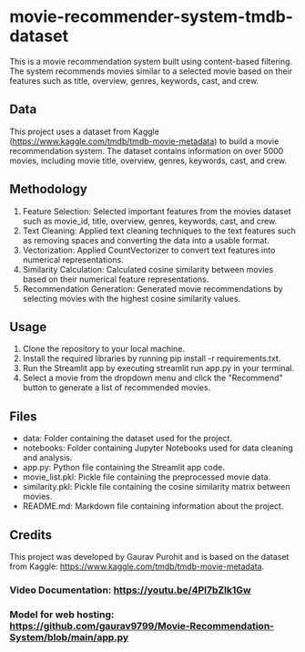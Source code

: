 # movie-recommender-system-tmdb-dataset

This is a movie recommendation system built using content-based filtering. The system recommends movies similar to a selected movie based on their features such as title, overview, genres, keywords, cast, and crew.

## Data

This project uses a dataset from Kaggle (https://www.kaggle.com/tmdb/tmdb-movie-metadata) to build a movie recommendation system. The dataset contains information on over 5000 movies, including movie title, overview, genres, keywords, cast, and crew.


## Methodology
1. Feature Selection: Selected important features from the movies dataset such as movie_id, title, overview, genres, keywords, cast, and crew.
2. Text Cleaning: Applied text cleaning techniques to the text features such as removing spaces and converting the data into a usable format.
3. Vectorization: Applied CountVectorizer to convert text features into numerical representations.
4. Similarity Calculation: Calculated cosine similarity between movies based on their numerical feature representations.
5. Recommendation Generation: Generated movie recommendations by selecting movies with the highest cosine similarity values.

## Usage

1. Clone the repository to your local machine.
2. Install the required libraries by running pip install -r requirements.txt.
3. Run the Streamlit app by executing streamlit run app.py in your terminal.
4. Select a movie from the dropdown menu and click the "Recommend" button to generate a list of recommended movies.

## Files

- data: Folder containing the dataset used for the project.
- notebooks: Folder containing Jupyter Notebooks used for data cleaning and analysis.
- app.py: Python file containing the Streamlit app code.
- movie_list.pkl: Pickle file containing the preprocessed movie data.
- similarity.pkl: Pickle file containing the cosine similarity matrix between movies.
- README.md: Markdown file containing information about the project.

## Credits

This project was developed by Gaurav Purohit and is based on the dataset from Kaggle: https://www.kaggle.com/tmdb/tmdb-movie-metadata.

### Video Documentation: https://youtu.be/4PI7bZlk1Gw
### Model for web hosting: https://github.com/gaurav9799/Movie-Recommendation-System/blob/main/app.py
